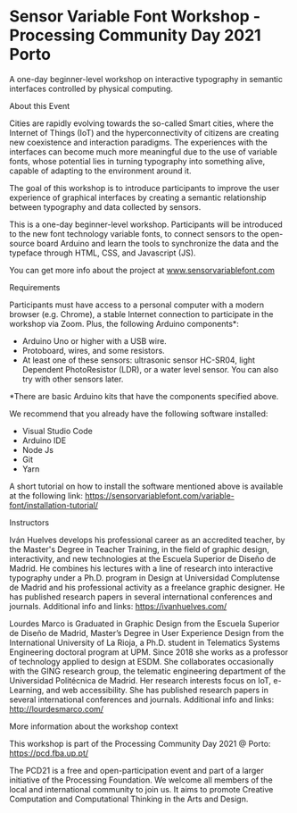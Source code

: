 # Sensor Variable Font Workshop - Processing Community Day 2021 Porto
A one-day beginner-level workshop on interactive typography in semantic interfaces controlled by physical computing.

About this Event

Cities are rapidly evolving towards the so-called Smart cities, where the Internet of Things (IoT) and the hyperconnectivity of citizens are creating new coexistence and interaction paradigms. The experiences with the interfaces can become much more meaningful due to the use of variable fonts, whose potential lies in turning typography into something alive, capable of adapting to the environment around it.

The goal of this workshop is to introduce participants to improve the user experience of graphical interfaces by creating a semantic relationship between typography and data collected by sensors.

This is a one-day beginner-level workshop. Participants will be introduced to the new font technology variable fonts, to connect sensors to the open-source board Arduino and learn the tools to synchronize the data and the typeface through HTML, CSS, and Javascript (JS).

You can get more info about the project at www.sensorvariablefont.com


Requirements

Participants must have access to a personal computer with a modern browser (e.g. Chrome), a stable Internet connection to participate in the workshop via Zoom. Plus, the following Arduino components*:

- Arduino Uno or higher with a USB wire.
- Protoboard, wires, and some resistors.
- At least one of these sensors: ultrasonic sensor HC-SR04, light Dependent PhotoResistor (LDR), or a water level sensor. You can also try with other sensors later.

*There are basic Arduino kits that have the components specified above.

We recommend that you already have the following software installed:

- Visual Studio Code
- Arduino IDE
- Node Js
- Git
- Yarn 

A short tutorial on how to install the software mentioned above is available at the following link: https://sensorvariablefont.com/variable-font/installation-tutorial/


Instructors

Iván Huelves develops his professional career as an accredited teacher, by the Master's Degree in Teacher Training, in the field of graphic design, interactivity, and new technologies at the Escuela Superior de Diseño de Madrid. He combines his lectures with a line of research into interactive typography under a Ph.D. program in Design at Universidad Complutense de Madrid and his professional activity as a freelance graphic designer. He has published research papers in several international conferences and journals. Additional info and links: https://ivanhuelves.com/

Lourdes Marco is Graduated in Graphic Design from the Escuela Superior de Diseño de Madrid, Master’s Degree in User Experience Design from the International University of La Rioja, a Ph.D. student in Telematics Systems Engineering doctoral program at UPM. Since 2018 she works as a professor of technology applied to design at ESDM. She collaborates occasionally with the GING research group, the telematic engineering department of the Universidad Politécnica de Madrid. Her research interests focus on IoT, e-Learning, and web accessibility. She has published research papers in several international conferences and journals. Additional info and links: http://lourdesmarco.com/


More information about the workshop context

This workshop is part of the Processing Community Day 2021 @ Porto: https://pcd.fba.up.pt/

The PCD21 is a free and open-participation event and part of a larger initiative of the Processing Foundation. We welcome all members of the local and international community to join us. It aims to promote Creative Computation and Computational Thinking in the Arts and Design.
